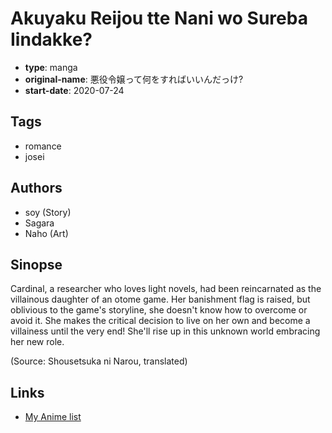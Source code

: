 # Akuyaku Reijou tte Nani wo Sureba Iindakke?

-   **type**: manga
-   **original-name**: 悪役令嬢って何をすればいいんだっけ?
-   **start-date**: 2020-07-24

## Tags

-   romance
-   josei

## Authors

-   soy (Story)
-   Sagara
-   Naho (Art)

## Sinopse

Cardinal, a researcher who loves light novels, had been reincarnated as the villainous daughter of an otome game. Her banishment flag is raised, but oblivious to the game's storyline, she doesn't know how to overcome or avoid it. She makes the critical decision to live on her own and become a villainess until the very end! She'll rise up in this unknown world embracing her new role.

(Source: Shousetsuka ni Narou, translated)

## Links

-   [My Anime list](https://myanimelist.net/manga/132852/Akuyaku_Reijou_tte_Nani_wo_Sureba_Iindakke)

